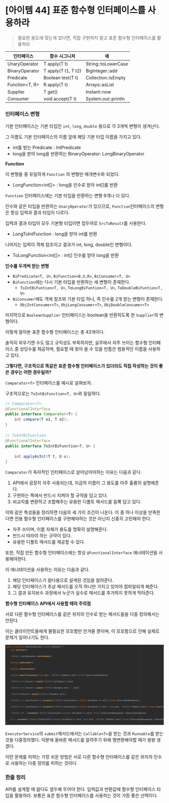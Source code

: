 # [아이템 44] 표준 함수형 인터페이스를 사용하라

> 필요한 용도에 맞는게 있다면, 직접 구현하지 말고 표준 함수형 인터페이스를 활용하라
>

| 인터페이스 | 함수 시그니처 | 예 |
| --- | --- | --- |
| UnaryOperator<T> | T apply(T t) | String::toLowerCase |
| BinaryOperator<T> | T apply(T t1, T t2) | BigInteger::add |
| Predicate<T> | Boolean test(T t) | Collection::isEmpty |
| Function<T, R> | R apply(T t) | Arrays::asList |
| Supplier<T> | T get() | Instant::now |
| Consumer<T> | void accept(T t) | System.out::println |

### 인터페이스 변형

기본 인터페이스는 기본 타입인 `int`, `long`, `double` 용으로 각 3개씩 변형이 생겨난다.

그 이름도 기본 인터페이스의 이름 앞에 해당 기본 타입 이름을 가지고 있다.

- int를 받는 Predicate : IntPredicate
- long을 받아 long을 반환하는 BinaryOperator: LongBinaryOperator

**Function**

이 변형들 중 유일하게 `Function` 의 변형만 매개변수화 되었다.

- LongFunction<int[]> : long을 인수로 받아 int[]를 반환

`Function` 인터페이스에는 기본 타입을 반환하는 변형 9개나 더 있다.

인수와 같은 타입을 반환하는 `UnaryOperator`가 있으므로, `Function`인터페이스의 변형은 항상 입력과 결과 타입이 다르다.

입력과 결과 타입이 모두 기본형 타입이면 접두어로 `SrcToResult`를 사용한다.

- LongToIntFunction : long을 받아 int를 반환

나머지는 입력이 객체 참조이고 결과가 int, long, double인 변형이다.

- ToLongFunction<int[]> : int[] 인수를 받아 long을 반환

**인수를 두개씩 받는 변형**

- `BiPredicate<T, U>`, `BiFunction<B,U,R>`, `BiConsumer<T, U>`
- `BiFunction`에는 다시 기본 타입을 반환하는 세 변형이 존재한다.
    - `ToIntBiFuntion<T, U>`, `ToLongBiFuntion<T, U>`, `ToDoubleBiFuntion<T, U>`
- `BiConsumer`에도 객체 참조와 기본 타입 하나, 즉 인수를 2개 받는 변형이 존재한다.
    - `ObjIntConsumer<T>`, `ObjLongConsumer<T>`, `ObjDoubleConsumer<T>`

마지막으로 `BooleanSupplier` 인터페이스는 boolean을 반환하도록 한 `Supplier`의 변형이다.

이렇게 알아본 표준 함수형 인터페이스는 총 43개이다.

솔직히 외우기엔 수도 많고 규칙성도 부족하지만, 실무에서 자주 쓰이는 함수형 인터페이스 중 상당수를 제공하며, 필요할 때 찾아 쓸 수 있을 만틈은 범용적인 이름을 사용하고 있다.

**그렇다면, 구조적으로 똑같은 표준 함수형 인터페이스가 있더라도 직접 작성하는 것이 좋은 경우는 어떤 경우일까?**

`Comparator<T>` 인터페이스를 예시로 살펴보자.

구조적으로는 `ToIntBiFunction<T, U>`와 동일하다.

```java
// Comparator<T>
@FunctionalInterface
public interface Comparator<T> {
	int compare(T o1, T o2);
}

// ToIntBiFunction
@FunctionalInterface
public interface ToIntBiFunction<T, U> {

    int applyAsInt(T t, U u);
}
```

`Comparator`가 독자적인 인터페이스로 살아남아야하는 이유는 다음과 같다.

1. API에서 굉장히 자주 사용되는데, 지금의 이름이 그 용도를 아주 훌륭히 설명해준다.
2. 구현하는 쪽에서 반드시 지켜야 할 규약을 담고 있다.
3. 비교자를 변환하고 조합해주는 유용한 디폴트 메서드를 듬뿍 담고 있다.

이와 같은 특성들을 정리하면 다음의 세 가지 조건이 나온다. 이 중 하나 이상을 만족한다면 전용 함수형 인터페이스를 구현해야하는 것은 아닌지 신중히 고민해야 한다.

- 자주 쓰이며, 이름 자체가 용도를 명확히 설명해준다.
- 반드시 따라야 하는 규약이 있다.
- 유용한 디폴트 메서드를 제공할 수 있다.

또한, 직접 만든 함수형 인터페이스에는 항상 `@FunctionalInterface` 애너테이션을 사용해야한다.

이 애너테이션을 사용하는 이유는 다음과 같다.

1. 해당 인터페이스가 람다용으로 설계된 것임을 알려준다.
2. 해당 인터페이스가 추상 메서드를 오직 하나만 가지고 있어야 컴파일되게 해준다.
3. 그 결과 유지보수 과정에서 누군가 실수로 메서드를 추가하지 못하게 막아준다.

**함수형 인터페이스 API에서 사용할 때의 주의점**

서로 다른 함수형 인터페이스를 같은 위치의 인수로 받는 메서드들을 다중 정의해서는 안된다.

이는 클라이언트들에게 불필요한 모호함만 안겨줄 뿐이며, 이 모호함으로 인해 실제로 문제가 일어나기도 한다.

![ExecutorService](./img/ExecutorService.png)

`ExecutorService`의 `submit`메서드에서는 `Callable<T>`을 받는 것과 `Runnable`를 받는 것을 다중정의했다. 덕분에 올바른 메서드를 알려주기 위해 형변환해야할 때가 왕왕 생겼다.

이런 문제를 피하는 가장 쉬운 방법은 서로 다른 함수형 인터페이스를 같은 위치의 인수로 사용하는 다중 정의를 피하는 것이다.

### 한줄 정리

API를 설계할 때 람다도 염두해 두어야 한다. 입력값과 반환값에 함수형 인터페이스 타입을 활용하라. 보통은 표준 함수형 인터페이스를 사용하는 것이 가장 좋은 선택이다.
